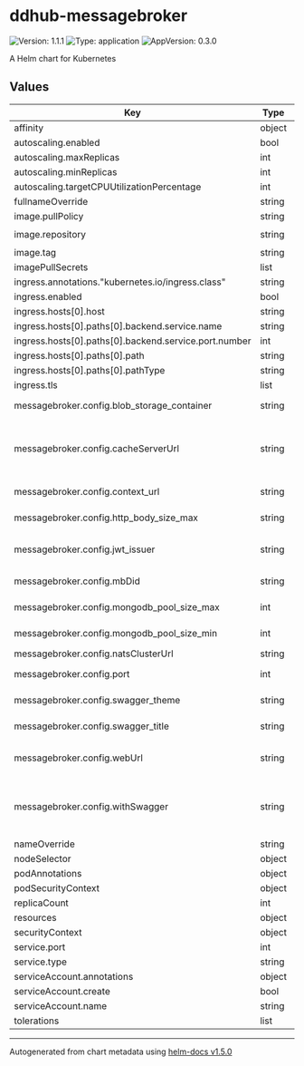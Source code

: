 # ddhub-messagebroker

![Version: 1.1.1](https://img.shields.io/badge/Version-1.1.1-informational?style=flat-square) ![Type: application](https://img.shields.io/badge/Type-application-informational?style=flat-square) ![AppVersion: 0.3.0](https://img.shields.io/badge/AppVersion-0.3.0-informational?style=flat-square)

A Helm chart for Kubernetes

## Values

| Key | Type | Default | Description |
|-----|------|---------|-------------|
| affinity | object | `{}` |  |
| autoscaling.enabled | bool | `false` |  |
| autoscaling.maxReplicas | int | `100` |  |
| autoscaling.minReplicas | int | `1` |  |
| autoscaling.targetCPUUtilizationPercentage | int | `80` |  |
| fullnameOverride | string | `"ddhub-messagebroker"` |  |
| image.pullPolicy | string | `"IfNotPresent"` |  |
| image.repository | string | `"aemoprivatecontainerregistry.azurecr.io/ddhub-messagebroker"` |  |
| image.tag | string | `"canary"` |  |
| imagePullSecrets | list | `[]` |  |
| ingress.annotations."kubernetes.io/ingress.class" | string | `"azure/application-gateway"` |  |
| ingress.enabled | bool | `false` |  |
| ingress.hosts[0].host | string | `"ddhub-test.energyweb.org"` |  |
| ingress.hosts[0].paths[0].backend.service.name | string | `"ddhub-messagebroker-test"` |  |
| ingress.hosts[0].paths[0].backend.service.port.number | int | `80` |  |
| ingress.hosts[0].paths[0].path | string | `"/"` |  |
| ingress.hosts[0].paths[0].pathType | string | `"Prefix"` |  |
| ingress.tls | list | `[]` |  |
| messagebroker.config.blob_storage_container | string | `"file"` | (optional string, default file) the container name for uploaded files in blob storage |
| messagebroker.config.cacheServerUrl | string | `"https://identitycache-staging.energyweb.org/v1"` | (optional string, default https://identitycache-dev.energyweb.org/) An URL to Identity Cache server, more info https://github.com/energywebfoundation/iam-cache-server |
| messagebroker.config.context_url | string | `"https://ddhub-test.energyweb.org"` | (optional string, default https://ddhub-test.energyweb.org) the ddhub server url |
| messagebroker.config.http_body_size_max | string | `"122880k"` | (optional string, default 122880k) the http request body max limit |
| messagebroker.config.jwt_issuer | string | `"https://ddhub-test.energyweb.org"` | (optional string, default https://ddhub-test.energyweb.org matching ingress) jwt token issuer |
| messagebroker.config.mbDid | string | `"did:ethr:0x5aEa5Bf5c5b341A0BF30Cc5b51b77Fb9807F1b52"` | (required string) it is the DID identifier corresponding to the PRIVATE_KEY |
| messagebroker.config.mongodb_pool_size_max | int | `10` | (optional string, default file) the container name for uploaded files in blob storage |
| messagebroker.config.mongodb_pool_size_min | int | `5` | (optional string, default file) the container name for uploaded files in blob storage |
| messagebroker.config.natsClusterUrl | string | `"nats://dsb-nats.nats.svc:4222"` | NATS Jetstream node url |
| messagebroker.config.port | int | `9000` | (optional int, default 3000) Port number to be used by DSB Message Broker to listen to |
| messagebroker.config.swagger_theme | string | `"original"` | (optional string, default original) the swagger UI theme |
| messagebroker.config.swagger_title | string | `"DDHub Message Broker"` | (optional string, default file) the swagger UI page title |
| messagebroker.config.webUrl | string | `"https://volta-rpc.energyweb.org/"` | (optional string, default https://volta-rpc.energyweb.org/) An URL to EW blockchain node (default |
| messagebroker.config.withSwagger | string | `"true"` | (optional bool, default true) Boolean that enables or disables hosting Swagger API documentation alongside DSB Message Broker endpoints, if true then http://{URL}:{PORT}/swagger is available |
| nameOverride | string | `"ddhub-messagebroker"` |  |
| nodeSelector | object | `{}` |  |
| podAnnotations | object | `{}` |  |
| podSecurityContext | object | `{}` |  |
| replicaCount | int | `1` |  |
| resources | object | `{}` |  |
| securityContext | object | `{}` |  |
| service.port | int | `80` |  |
| service.type | string | `"LoadBalancer"` |  |
| serviceAccount.annotations | object | `{}` |  |
| serviceAccount.create | bool | `true` |  |
| serviceAccount.name | string | `""` |  |
| tolerations | list | `[]` |  |

----------------------------------------------
Autogenerated from chart metadata using [helm-docs v1.5.0](https://github.com/norwoodj/helm-docs/releases/v1.5.0)
